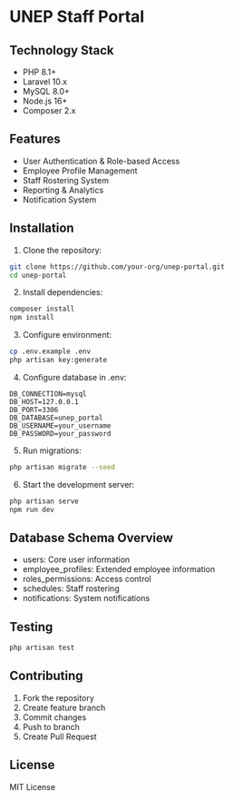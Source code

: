 # UNEP Staff Portal

## Technology Stack
- PHP 8.1+
- Laravel 10.x
- MySQL 8.0+
- Node.js 16+
- Composer 2.x

## Features
- User Authentication & Role-based Access
- Employee Profile Management
- Staff Rostering System
- Reporting & Analytics
- Notification System

## Installation

1. Clone the repository:
```bash
git clone https://github.com/your-org/unep-portal.git
cd unep-portal
```

2. Install dependencies:
```bash
composer install
npm install
```

3. Configure environment:
```bash
cp .env.example .env
php artisan key:generate
```

4. Configure database in .env:
```
DB_CONNECTION=mysql
DB_HOST=127.0.0.1
DB_PORT=3306
DB_DATABASE=unep_portal
DB_USERNAME=your_username
DB_PASSWORD=your_password
```

5. Run migrations:
```bash
php artisan migrate --seed
```

6. Start the development server:
```bash
php artisan serve
npm run dev
```

## Database Schema Overview
- users: Core user information
- employee_profiles: Extended employee information
- roles_permissions: Access control
- schedules: Staff rostering
- notifications: System notifications

## Testing
```bash
php artisan test
```

## Contributing
1. Fork the repository
2. Create feature branch
3. Commit changes
4. Push to branch
5. Create Pull Request

## License
MIT License
